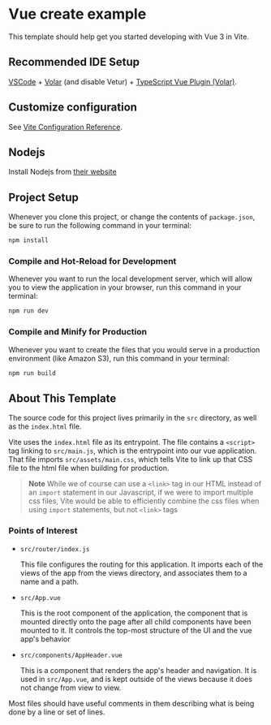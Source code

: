 # Vue create example

This template should help get you started developing with Vue 3 in Vite.

## Recommended IDE Setup

[VSCode](https://code.visualstudio.com/) + [Volar](https://marketplace.visualstudio.com/items?itemName=Vue.volar) (and disable Vetur) + [TypeScript Vue Plugin (Volar)](https://marketplace.visualstudio.com/items?itemName=Vue.vscode-typescript-vue-plugin).

## Customize configuration

See [Vite Configuration Reference](https://vitejs.dev/config/).

## Nodejs

Install Nodejs from [their website](https://nodejs.org/en)

## Project Setup

Whenever you clone this project, or change the contents of `package.json`, be sure to run the following command in your terminal:

```sh
npm install
```

### Compile and Hot-Reload for Development

Whenever you want to run the local development server, which will allow you to view the application in your browser, run this command in your terminal:

```sh
npm run dev
```

### Compile and Minify for Production

Whenever you want to create the files that you would serve in a production environment (like Amazon S3), run this command in your terminal:

```sh
npm run build
```

## About This Template

The source code for this project lives primarily in the `src` directory, as well as the `index.html` file.

Vite uses the `index.html` file as its entrypoint. The file contains a `<script>` tag linking to `src/main.js`, which is the entrypoint into our vue application. That file imports `src/assets/main.css`, which tells Vite to link up that CSS file to the html file when building for production.

> **Note**
> While we of course can use a `<link>` tag in our HTML instead of an `import` statement in our Javascript, if we were to import multiple css files, Vite would be able to efficiently combine the css files when using `import` statements, but not `<link>` tags

### Points of Interest

- `src/router/index.js`

  This file configures the routing for this application. It imports each of the views of the app from the views directory, and associates them to a name and a path.

- `src/App.vue`

  This is the root component of the application, the component that is mounted directly onto the page after all child components have been mounted to it. It controls the top-most structure of the UI and the vue app's behavior

- `src/components/AppHeader.vue`

  This is a component that renders the app's header and navigation. It is used in `src/App.vue`, and is kept outside of the views because it does not change from view to view.

Most files should have useful comments in them describing what is being done by a line or set of lines.
